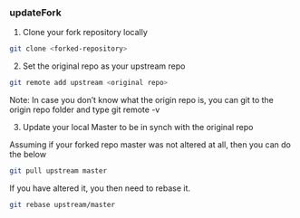 ### updateFork

1. Clone your fork repository locally

```bash
git clone <forked-repository>
```

2. Set the original repo as your upstream repo

```bash
git remote add upstream <original repo>
```

Note: In case you don’t know what the origin repo is, you can git to the origin repo folder and type git remote -v

3. Update your local Master to be in synch with the original repo

Assuming if your forked repo master was not altered at all, then you can do the below

```bash
git pull upstream master
```

If you have altered it, you then need to rebase it.

```bash
git rebase upstream/master
```
